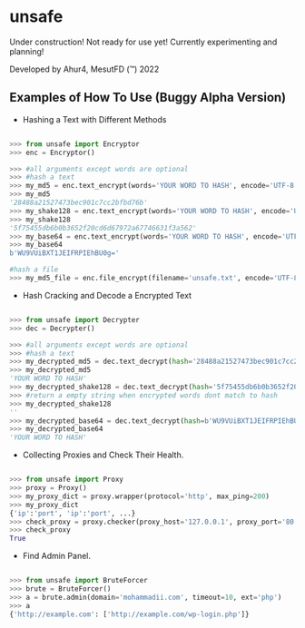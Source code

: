 # unsafe

Under construction! Not ready for use yet! Currently experimenting and planning!

Developed by Ahur4, MesutFD (™) 2022

## Examples of How To Use (Buggy Alpha Version)

* Hashing a Text with Different Methods

```python

>>> from unsafe import Encryptor
>>> enc = Encryptor()

>>> #all arguments except words are optional
>>> #hash a text
>>> my_md5 = enc.text_encrypt(words='YOUR WORD TO HASH', encode='UTF-8', hash_method='MD5')
>>> my_md5
'28488a21527473bec901c7cc2bfbd76b'
>>> my_shake128 = enc.text_encrypt(words='YOUR WORD TO HASH', encode='UTF-8', hash_method='SHAKE128', count = 22)
>>> my_shake128
'5f75455db6b0b3652f20cd6d67972a67746631f3a562'
>>> my_base64 = enc.text_encrypt(words='YOUR WORD TO HASH', encode='UTF-8', hash_method='BASE64')
>>> my_base64
b'WU9VUiBXT1JEIFRPIEhBU0g='

#hash a file
>>> my_md5_file = enc.file_encrypt(filename='unsafe.txt', encode='UTF-8', hash_method='MD5')
```

* Hash Cracking and Decode a Encrypted Text

```python

>>> from unsafe import Decrypter
>>> dec = Decrypter()

>>> #all arguments except words are optional
>>> #hash a text
>>> my_decrypted_md5 = dec.text_decrypt(hash='28488a21527473bec901c7cc2bfbd76b', words='YOUR WORD TO HASH', hash_method='MD5')
>>> my_decrypted_md5
'YOUR WORD TO HASH'
>>> my_decrypted_shake128 = dec.text_decrypt(hash='5f75455db6b0b3652f20cd6d67972a67746631f3a562', words='Wrong Words', hash_method='SHAKE128')
>>> #return a empty string when encrypted words dont match to hash
>>> my_decrypted_shake128
''
>>> my_decrypted_base64 = dec.text_decrypt(hash=b'WU9VUiBXT1JEIFRPIEhBU0g=', hash_method='BASE64')
>>> my_decrypted_base64
'YOUR WORD TO HASH'
```

* Collecting Proxies and Check Their Health.

```python

>>> from unsafe import Proxy
>>> proxy = Proxy()
>>> my_proxy_dict = proxy.wrapper(protocol='http', max_ping=200)
>>> my_proxy_dict
{'ip':'port', 'ip':'port', ...}
>>> check_proxy = proxy.checker(proxy_host='127.0.0.1', proxy_port='80', protocol='http', timeout=10)
>>> check_proxy
True
```

* Find Admin Panel.

```python

>>> from unsafe import BruteForcer
>>> brute = BruteForcer()
>>> a = brute.admin(domain='mohammadii.com', timeout=10, ext='php')
>>> a
{'http://example.com': ['http://example.com/wp-login.php']}

```
 
